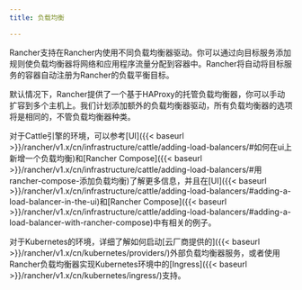 ```yaml
---
title: 负载均衡

---
```


Rancher支持在Rancher内使用不同负载均衡器驱动。你可以通过向目标服务添加规则使负载均衡器将网络和应用程序流量分配到容器中。Rancher将自动将目标服务的容器自动注册为Rancher的负载平衡目标。

默认情况下，Rancher提供了一个基于HAProxy的托管负载均衡器，你可以手动扩容到多个主机上。我们计划添加额外的负载均衡器驱动，所有负载均衡器的选项将是相同的，不管负载均衡器种类。

对于Cattle引擎的环境，可以参考[UI]({{< baseurl >}}/rancher/v1.x/cn/infrastructure/cattle/adding-load-balancers/#如何在ui上新增一个负载均衡)和[Rancher Compose]({{< baseurl >}}/rancher/v1.x/cn/infrastructure/cattle/adding-load-balancers/#用rancher-compose-添加负载均衡)了解更多信息，并且在[UI]({{< baseurl >}}/rancher/v1.x/cn/infrastructure/cattle/adding-load-balancers/#adding-a-load-balancer-in-the-ui)和[Rancher Compose]({{< baseurl >}}/rancher/v1.x/cn/infrastructure/cattle/adding-load-balancers/#adding-a-load-balancer-with-rancher-compose)中有相关的例子。

对于Kubernetes的环境，详细了解如何启动[云厂商提供的]({{< baseurl >}}/rancher/v1.x/cn/kubernetes/providers/)外部负载均衡器服务，或者使用Rancher负载均衡器实现Kubernetes环境中的[Ingress]({{< baseurl >}}/rancher/v1.x/cn/kubernetes/ingress/)支持。
